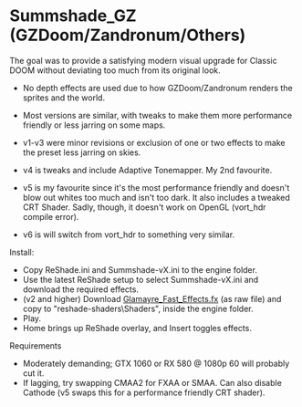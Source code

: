 # Summshade_GZ (GZDoom/Zandronum/Others)
The goal was to provide a satisfying modern visual upgrade for Classic DOOM without deviating too much from its original look.

- No depth effects are used due to how GZDoom/Zandronum renders the sprites and the world.
- Most versions are similar, with tweaks to make them more performance friendly or less jarring on some maps.

- v1-v3 were minor revisions or exclusion of one or two effects to make the preset less jarring on skies.
- v4 is tweaks and include Adaptive Tonemapper. My 2nd favourite.
- v5 is my favourite since it's the most performance friendly and doesn't blow out whites too much and isn't too dark. It also includes a tweaked CRT Shader. Sadly, though, it doesn't work on OpenGL (vort_hdr compile error).
- v6 is will switch from vort_hdr to something very similar.

Install:
- Copy ReShade.ini and Summshade-vX.ini to the engine folder.
- Use the latest ReShade setup to select Summshade-vX.ini and download the required effects.
- (v2 and higher) Download [Glamayre_Fast_Effects.fx](https://github.com/rj200/Glamarye_Fast_Effects_for_ReShade/blob/main/Shaders/Glamayre_Fast_Effects.fx) (as raw file) and copy to "reshade-shaders\Shaders", inside the engine folder.
- Play.
- Home brings up ReShade overlay, and Insert toggles effects.

Requirements
- Moderately demanding; GTX 1060 or RX 580 @ 1080p 60 will probably cut it.
- If lagging, try swapping CMAA2 for FXAA or SMAA. Can also disable Cathode (v5 swaps this for a performance friendly CRT shader).
